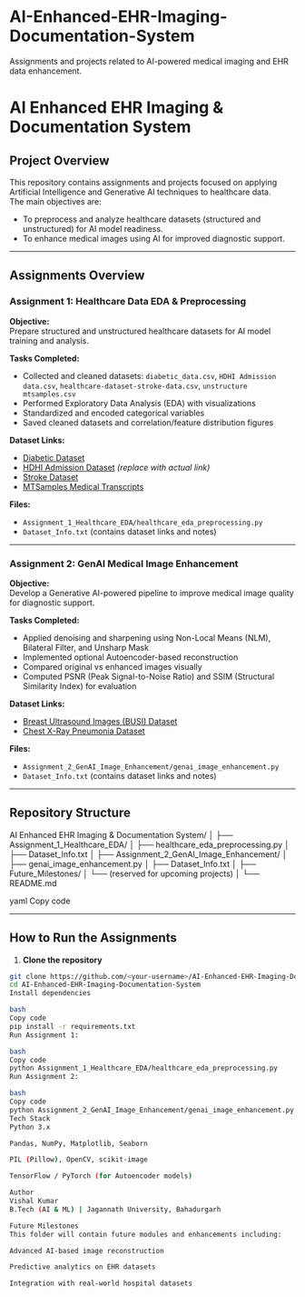 # AI-Enhanced-EHR-Imaging-Documentation-System
Assignments and projects related to AI-powered medical imaging and EHR data enhancement.
# AI Enhanced EHR Imaging & Documentation System

## Project Overview
This repository contains assignments and projects focused on applying Artificial Intelligence and Generative AI techniques to healthcare data.  
The main objectives are:  
- To preprocess and analyze healthcare datasets (structured and unstructured) for AI model readiness.  
- To enhance medical images using AI for improved diagnostic support.

---

## Assignments Overview

### Assignment 1: Healthcare Data EDA & Preprocessing
**Objective:**  
Prepare structured and unstructured healthcare datasets for AI model training and analysis.  

**Tasks Completed:**  
- Collected and cleaned datasets: `diabetic_data.csv`, `HDHI Admission data.csv`, `healthcare-dataset-stroke-data.csv`, `unstructure mtsamples.csv`  
- Performed Exploratory Data Analysis (EDA) with visualizations  
- Standardized and encoded categorical variables  
- Saved cleaned datasets and correlation/feature distribution figures  

**Dataset Links:**  
- [Diabetic Dataset](https://www.kaggle.com/datasets/sulianova/cardiovascular-disease-dataset)  
- [HDHI Admission Dataset](https://www.kaggle.com/datasets) *(replace with actual link)*  
- [Stroke Dataset](https://www.kaggle.com/datasets/fedesoriano/stroke-prediction-dataset)  
- [MTSamples Medical Transcripts](https://www.kaggle.com/datasets/johnsmith/mtsamples)  

**Files:**  
- `Assignment_1_Healthcare_EDA/healthcare_eda_preprocessing.py`  
- `Dataset_Info.txt` (contains dataset links and notes)

---

### Assignment 2: GenAI Medical Image Enhancement
**Objective:**  
Develop a Generative AI-powered pipeline to improve medical image quality for diagnostic support.  

**Tasks Completed:**  
- Applied denoising and sharpening using Non-Local Means (NLM), Bilateral Filter, and Unsharp Mask  
- Implemented optional Autoencoder-based reconstruction  
- Compared original vs enhanced images visually  
- Computed PSNR (Peak Signal-to-Noise Ratio) and SSIM (Structural Similarity Index) for evaluation  

**Dataset Links:**  
- [Breast Ultrasound Images (BUSI) Dataset](https://www.kaggle.com/datasets/aryashah2k/breast-ultrasound-images-dataset)  
- [Chest X-Ray Pneumonia Dataset](https://www.kaggle.com/datasets/paultimothymooney/chest-xray-pneumonia)  

**Files:**  
- `Assignment_2_GenAI_Image_Enhancement/genai_image_enhancement.py`  
- `Dataset_Info.txt` (contains dataset links and notes)

---

## Repository Structure
AI Enhanced EHR Imaging & Documentation System/
│
├── Assignment_1_Healthcare_EDA/
│ ├── healthcare_eda_preprocessing.py
│ ├── Dataset_Info.txt
│
├── Assignment_2_GenAI_Image_Enhancement/
│ ├── genai_image_enhancement.py
│ ├── Dataset_Info.txt
│
├── Future_Milestones/
│ └── (reserved for upcoming projects)
│
└── README.md

yaml
Copy code

---

## How to Run the Assignments

1. **Clone the repository**  
```bash
git clone https://github.com/<your-username>/AI-Enhanced-EHR-Imaging-Documentation-System.git
cd AI-Enhanced-EHR-Imaging-Documentation-System
Install dependencies

bash
Copy code
pip install -r requirements.txt
Run Assignment 1:

bash
Copy code
python Assignment_1_Healthcare_EDA/healthcare_eda_preprocessing.py
Run Assignment 2:

bash
Copy code
python Assignment_2_GenAI_Image_Enhancement/genai_image_enhancement.py --method nlm
Tech Stack
Python 3.x

Pandas, NumPy, Matplotlib, Seaborn

PIL (Pillow), OpenCV, scikit-image

TensorFlow / PyTorch (for Autoencoder models)

Author
Vishal Kumar
B.Tech (AI & ML) | Jagannath University, Bahadurgarh

Future Milestones
This folder will contain future modules and enhancements including:

Advanced AI-based image reconstruction

Predictive analytics on EHR datasets

Integration with real-world hospital datasets




